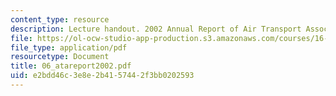 ```yaml
---
content_type: resource
description: Lecture handout. 2002 Annual Report of Air Transport Association, Inc.
file: https://ol-ocw-studio-app-production.s3.amazonaws.com/courses/16-886-air-transportation-systems-architecting-spring-2004/e2bdd46c3e8e2b4157442f3bb0202593_06_atareport2002.pdf
file_type: application/pdf
resourcetype: Document
title: 06_atareport2002.pdf
uid: e2bdd46c-3e8e-2b41-5744-2f3bb0202593
---
```

